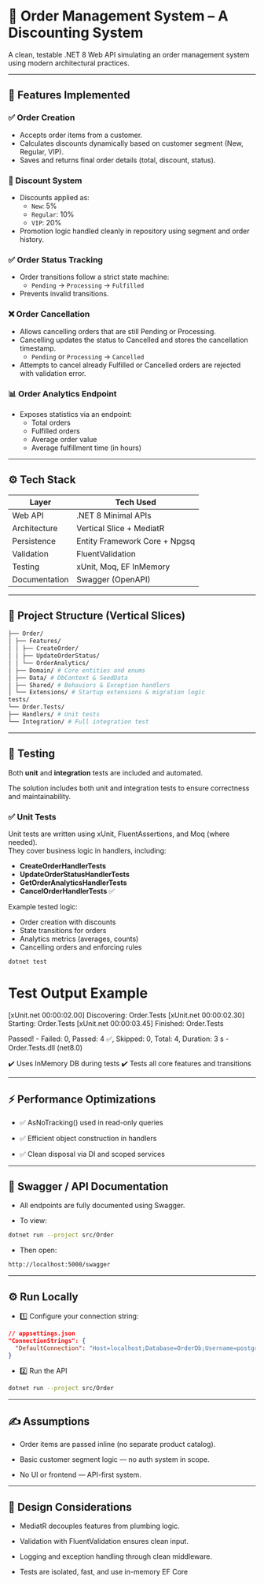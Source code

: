 # 🛒 Order Management System – A Discounting System 

A clean, testable .NET 8 Web API simulating an order management system using modern architectural practices.

---

## 🚀 Features Implemented

### ✅ Order Creation
- Accepts order items from a customer.
- Calculates discounts dynamically based on customer segment (New, Regular, VIP).
- Saves and returns final order details (total, discount, status).

### 💸 Discount System
- Discounts applied as:
  - `New`: 5%
  - `Regular`: 10%
  - `VIP`: 20%
- Promotion logic handled cleanly in repository using segment and order history.

### ✅ Order Status Tracking
- Order transitions follow a strict state machine:
  - `Pending` → `Processing` → `Fulfilled`
- Prevents invalid transitions.


### ❌ Order Cancellation
- Allows cancelling orders that are still Pending or Processing.
- Cancelling updates the status to Cancelled and stores the cancellation timestamp.
  - `Pending` or `Processing` → `Cancelled`
- Attempts to cancel already Fulfilled or Cancelled orders are rejected with validation error.


### 📊 Order Analytics Endpoint
- Exposes statistics via an endpoint:
  - Total orders
  - Fulfilled orders
  - Average order value
  - Average fulfillment time (in hours)

---

## ⚙️ Tech Stack

| Layer             | Tech Used                    |
|------------------|-------------------------------|
| Web API          | .NET 8 Minimal APIs           |
| Architecture     | Vertical Slice + MediatR      |
| Persistence      | Entity Framework Core + Npgsq |
| Validation       | FluentValidation              |
| Testing          | xUnit, Moq, EF InMemory       |
| Documentation    | Swagger (OpenAPI)             |

---

## 📁 Project Structure (Vertical Slices)
```bash
├── Order/
│ ├── Features/
│ │ ├── CreateOrder/
│ │ ├── UpdateOrderStatus/
│ │ └── OrderAnalytics/
│ ├── Domain/ # Core entities and enums
│ ├── Data/ # DbContext & SeedData
│ ├── Shared/ # Behaviors & Exception handlers
│ └── Extensions/ # Startup extensions & migration logic
tests/
└── Order.Tests/
├── Handlers/ # Unit tests
└── Integration/ # Full integration test

````
 
---

## 🧪 Testing

Both **unit** and **integration** tests are included and automated.

The solution includes both unit and integration tests to ensure correctness and maintainability.

### ✅ Unit Tests

Unit tests are written using xUnit, FluentAssertions, and Moq (where needed).  
They cover business logic in handlers, including:

- **CreateOrderHandlerTests**
- **UpdateOrderStatusHandlerTests**
- **GetOrderAnalyticsHandlerTests**
- **CancelOrderHandlerTests** ✅

Example tested logic:

- Order creation with discounts
- State transitions for orders
- Analytics metrics (averages, counts)
- Cancelling orders and enforcing rules

```bash
dotnet test
```` 

# Test Output Example
[xUnit.net 00:00:02.00]   Discovering: Order.Tests
[xUnit.net 00:00:02.30]   Starting:    Order.Tests
[xUnit.net 00:00:03.45]   Finished:    Order.Tests

Passed!  - Failed:     0, Passed:     4 ✅, Skipped:     0, Total:     4, Duration: 3 s - Order.Tests.dll (net8.0)

✔️ Uses InMemory DB during tests
✔️ Tests all core features and transitions

---

## ⚡ Performance Optimizations

- ✅ AsNoTracking() used in read-only queries

- ✅ Efficient object construction in handlers

- ✅ Clean disposal via DI and scoped services



---
## 🧾 Swagger / API Documentation

- All endpoints are fully documented using Swagger.

- To view:
```bash
dotnet run --project src/Order
```` 

- Then open:
```bash
http://localhost:5000/swagger
```` 

---
## ⚙️ Run Locally

- 1️⃣ Configure your connection string:
```json
// appsettings.json
"ConnectionStrings": {
  "DefaultConnection": "Host=localhost;Database=OrderDb;Username=postgres;Password=yourpassword"
}
````

- 2️⃣ Run the API
```bash
dotnet run --project src/Order
```` 

---
## ✍️ Assumptions

- Order items are passed inline (no separate product catalog).

- Basic customer segment logic — no auth system in scope.

- No UI or frontend — API-first system.


---
## 🧠 Design Considerations
- MediatR decouples features from plumbing logic.

- Validation with FluentValidation ensures clean input.

- Logging and exception handling through clean middleware.

- Tests are isolated, fast, and use in-memory EF Core



